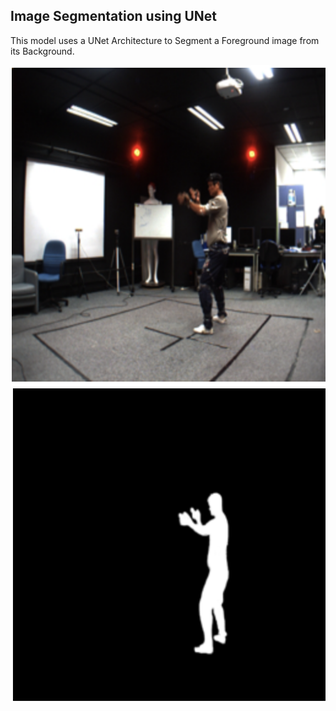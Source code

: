 ## Image Segmentation using UNet

This model uses a UNet Architecture to Segment a Foreground image from its Background.

![](image.png) ![](segment.png)
